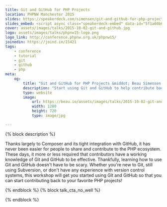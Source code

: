 ```yaml
---
title: Git and GitHub for PHP Projects
location: PHPNW Manchester 2015
slides: https://speakerdeck.com/simensen/git-and-github-for-php-projects-phpnw15
slides_embed: <script async class="speakerdeck-embed" data-id="5f1a60b6ced84ebf93b3d7c0afeaf435" data-ratio="1.33333333333333" src="//speakerdeck.com/assets/embed.js"></script>
cover: assets/images/talks/2015-10-02-git-and-github.jpg
logo: assets/images/talks/phpnw15-logo.png
logo_link: http://conference.phpnw.org.uk/phpnw15/
joinedin: https://joind.in/15421
tags:
    - conference
    - tutorial
    - git
    - github
    - php
meta:
    og:
        title: "Git and GitHub for PHP Projects &middot; Beau Simensen &middot; dflydev"
        description: "Start using Git and GitHub to help contribute back to your favorite PHP projects!"
        type: website
        image:
            url: https://beau.io/assets/images/talks/2015-10-02-git-and-github.jpg
            width: 1280
            height: 720
            type: image/jpg

---
```

{% block description %}

Thanks largely to Composer and its tight integration with GitHub, it has never been easier for people to share and contribute to the PHP ecosystem. These days, it more or less required that contributors have a working knowledge of Git and GitHub to be effective. Thankfully, learning how to use Git and GitHub doesn't have to be scary. Whether you're new to Git, still using Subversion, or don't have any experience with version control systems, this workshop will get you started using Git and GitHub so that you can start contributing back to your favorite PHP projects!

{% endblock %}
{% block talk_cta_no_well %}
<script src="https://app.convertkit.com/landing_pages/766.js?orient=horz&ref=beau.io-dpc-psr7"></script>
{% endblock  %}
